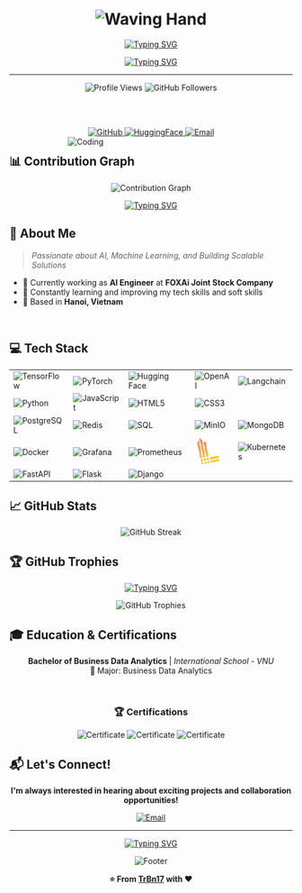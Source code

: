 <div align="center">

# <img src="https://raw.githubusercontent.com/Tarikul-Islam-Anik/Animated-Fluent-Emojis/master/Emojis/Hand%20gestures/Waving%20Hand.png" alt="Waving Hand" width="35" height="35" /> 
[![Typing SVG](https://readme-typing-svg.demolab.com?font=Fira+Code&weight=600&size=30&duration=2000&pause=100000&color=000000&vCenter=true&repeat=false&width=500&height=35&lines=Hi+there%2C+I'm+Tran+Bao+Ngoc)](https://git.io/typing-svg)

[![Typing SVG](https://readme-typing-svg.demolab.com?font=Fira+Code&weight=500&size=22&duration=3000&pause=1000&color=000000&center=true&vCenter=true&random=false&width=600&lines=AI+Engineer+%F0%9F%A4%96;Backend+Developer+%E2%9A%A1;Machine+Learning+Enthusiast+%F0%9F%A7%A0;Building+Scalable+Solutions+%F0%9F%9A%80)](https://git.io/typing-svg)

---

<img src="https://komarev.com/ghpvc/?username=TrBn17&color=6366f1&style=flat-square&label=Profile+Views" alt="Profile Views" />
<img src="https://img.shields.io/github/followers/TrBn17?label=Followers&style=flat-square&color=8b5cf6" alt="GitHub Followers" />

<br/><br/>

<a href="https://github.com/TrBn17">
  <img src="https://img.shields.io/badge/GitHub-333333?style=for-the-badge&logo=github&logoColor=white" alt="GitHub" />
</a>
<a href="https://huggingface.co/NGOC1712">
  <img src="https://img.shields.io/badge/HuggingFace-FF9500?style=for-the-badge&logo=huggingface&logoColor=white" alt="HuggingFace" />
</a>
<a href="mailto:trbaongoc17@gmail.com">
  <img src="https://img.shields.io/badge/Email-EA4335?style=for-the-badge&logo=gmail&logoColor=white" alt="Email" />
</a>

</div>

<img align="right" alt="Coding" width="400" src="https://user-images.githubusercontent.com/74038190/212284100-561aa473-3905-4a80-b561-0d28506553ee.gif">


## 📊 Contribution Graph

<div align="center">
  <img src="https://github-readme-activity-graph.vercel.app/graph?username=TrBn17&theme=tokyo-night&hide_border=true&bg_color=0D1117&color=6366F1&line=8B5CF6&point=6366F1&area=true&animate=true" alt="Contribution Graph" />
</div>

<div align="center">
  
[![Typing SVG](https://readme-typing-svg.herokuapp.com?font=Fira+Code&weight=400&size=16&duration=4000&pause=1000&color=10B981&center=true&vCenter=true&random=false&width=700&height=30&lines=Code+is+poetry+written+in+logic+%F0%9F%92%AD;Debugging+is+like+detective+work+%F0%9F%95%B5%EF%B8%8F;Every+bug+is+a+lesson+in+disguise+%F0%9F%90%9B;First%2C+solve+the+problem.+Then%2C+write+the+code.+%F0%9F%92%BB)](https://git.io/typing-svg)

</div>


## 🎯 About Me

> *Passionate about AI, Machine Learning, and Building Scalable Solutions*

- 🔭 Currently working as **AI Engineer** at **FOXAi Joint Stock Company**
- 🌱 Constantly learning and improving my tech skills and soft skills  
- 📍 Based in **Hanoi, Vietnam**

<br clear="right"/>

## 💻 Tech Stack

<table align="center">
  <tr>
    <td><img src="https://cdn.jsdelivr.net/gh/devicons/devicon/icons/tensorflow/tensorflow-original.svg" width="48" height="48" alt="TensorFlow" /></td>
    <td><img src="https://cdn.jsdelivr.net/gh/devicons/devicon/icons/pytorch/pytorch-original.svg" width="48" height="48" alt="PyTorch" /></td>
    <td><img src="https://huggingface.co/front/assets/huggingface_logo-noborder.svg" width="48" height="48" alt="Hugging Face" /></td>
    <td><img src="https://cdn.brandfetch.io/idR3duQxYl/w/400/h/400/theme/dark/icon.jpeg?c=1dxbfHSJFAPEGdCLU4o5B" width="48" height="48" alt="OpenAI" /></td>
    <td><img src="https://cdn.brandfetch.io/idzf7Sjo28/w/400/h/400/theme/dark/icon.jpeg?c=1dxbfHSJFAPEGdCLU4o5B" width="48" height="48" alt="Langchain" /></td>
  </tr>
  <tr>
    <td><img src="https://cdn.jsdelivr.net/gh/devicons/devicon/icons/python/python-original.svg" width="48" height="48" alt="Python" /></td>
    <td><img src="https://cdn.jsdelivr.net/gh/devicons/devicon/icons/javascript/javascript-original.svg" width="48" height="48" alt="JavaScript" /></td>
    <td><img src="https://cdn.jsdelivr.net/gh/devicons/devicon/icons/html5/html5-original.svg" width="48" height="48" alt="HTML5" /></td>
    <td><img src="https://cdn.jsdelivr.net/gh/devicons/devicon/icons/css3/css3-original.svg" width="48" height="48" alt="CSS3" /></td>
    <td></td>
  </tr>
  <tr>
    <td><img src="https://cdn.jsdelivr.net/gh/devicons/devicon/icons/postgresql/postgresql-original.svg" width="48" height="48" alt="PostgreSQL" /></td>
    <td><img src="https://cdn.jsdelivr.net/gh/devicons/devicon/icons/redis/redis-original.svg" width="48" height="48" alt="Redis" /></td>
    <td><img src="https://cdn.jsdelivr.net/gh/devicons/devicon/icons/mysql/mysql-original.svg" width="48" height="48" alt="SQL" /></td>
    <td><img src="https://cdn.brandfetch.io/idmg-NaphI/w/400/h/400/theme/dark/icon.jpeg?c=1dxbfHSJFAPEGdCLU4o5B" width="48" height="48" alt="MinIO" /></td>
    <td><img src="https://cdn.jsdelivr.net/gh/devicons/devicon/icons/mongodb/mongodb-original.svg" width="48" height="48" alt="MongoDB" /></td>
  </tr>
  <tr>
    <td><img src="https://cdn.jsdelivr.net/gh/devicons/devicon/icons/docker/docker-original.svg" width="48" height="48" alt="Docker" /></td>
    <td><img src="https://cdn.jsdelivr.net/gh/devicons/devicon/icons/grafana/grafana-original.svg" width="48" height="48" alt="Grafana" /></td>
    <td><img src="https://cdn.jsdelivr.net/gh/devicons/devicon/icons/prometheus/prometheus-original.svg" width="48" height="48" alt="Prometheus" /></td>
    <td><img src="https://raw.githubusercontent.com/grafana/loki/main/docs/sources/logo.png" width="48" height="48" alt="Loki" /></td>
    <td><img src="https://cdn.jsdelivr.net/gh/devicons/devicon/icons/kubernetes/kubernetes-plain.svg" width="48" height="48" alt="Kubernetes" /></td>
  </tr>
  <tr>
    <td><img src="https://cdn.jsdelivr.net/gh/devicons/devicon/icons/fastapi/fastapi-original.svg" width="48" height="48" alt="FastAPI" /></td>
    <td><img src="https://cdn.jsdelivr.net/gh/devicons/devicon/icons/flask/flask-original.svg" width="48" height="48" alt="Flask" /></td>
    <td><img src="https://cdn.jsdelivr.net/gh/devicons/devicon/icons/django/django-plain.svg" width="48" height="48" alt="Django" /></td>
    <td></td>
    <td></td>
  </tr>
</table>


## 📈 GitHub Stats


<div align="center">
  <img src="https://github-readme-streak-stats.herokuapp.com/?user=TrBn17&theme=tokyonight&hide_border=true&background=0D1117&stroke=6366F1&ring=8B5CF6&fire=6366F1&currStreakLabel=8B5CF6" alt="GitHub Streak" />
</div>

## 🏆 GitHub Trophies

<div align="center">
  
[![Typing SVG](https://readme-typing-svg.herokuapp.com?font=Fira+Code&weight=500&size=18&duration=3000&pause=1000&color=FFD700&center=true&vCenter=true&random=false&width=600&height=30&lines=Achievement+Unlocked+%F0%9F%8F%86;Trophy+Collection+%E2%9C%A8;Milestone+Reached+%F0%9F%8E%AF;Keep+Going+Strong+%F0%9F%92%AA)](https://git.io/typing-svg)

</div>

<div align="center">
  <img src="https://github-profile-trophy.vercel.app/?username=TrBn17&theme=tokyonight&no-frame=true&no-bg=true&margin-w=4&column=7" alt="GitHub Trophies" />
</div>

## 🎓 Education & Certifications

<div align="center">

**Bachelor of Business Data Analytics** | *International School - VNU*
<br/>
🎯 Major: Business Data Analytics

<br/>

### 🏆 Certifications
![Certificate](https://img.shields.io/badge/AI%20Ethics-Certificate-4CAF50?style=for-the-badge&logo=google&logoColor=white)
![Certificate](https://img.shields.io/badge/Google%20Data%20Analytics-Professional-FF5722?style=for-the-badge&logo=google&logoColor=white)
![Certificate](https://img.shields.io/badge/B2%20VSTEP-Language-2196F3?style=for-the-badge&logo=babel&logoColor=white)

</div>


## 📬 Let's Connect!

<div align="center">
  
**I'm always interested in hearing about exciting projects and collaboration opportunities!**
  
  <a href="mailto:trbaongoc17@gmail.com">
    <img src="https://img.shields.io/badge/Drop%20me%20a%20line-EA4335?style=for-the-badge&logo=gmail&logoColor=white" alt="Email" />
  </a>
  
</div>

---

<div align="center">
  
[![Typing SVG](https://readme-typing-svg.herokuapp.com?font=Fira+Code&weight=400&size=14&duration=3000&pause=1000&color=8B5CF6&center=true&vCenter=true&random=false&width=600&height=25&lines=Thanks+for+visiting+my+profile!+%E2%9C%A8;Happy+coding!+%F0%9F%92%BB;See+you+in+the+commits!+%F0%9F%9A%80;Stay+curious%2C+keep+learning!+%F0%9F%93%9A)](https://git.io/typing-svg)

<img src="https://capsule-render.vercel.app/api?type=waving&color=gradient&customColorList=6,11,20&height=100&section=footer&animation=twinkling" alt="Footer" />
  
  <b>⭐ From [TrBn17](https://github.com/TrBn17) with ❤️</b>

</div>
